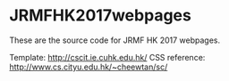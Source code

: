 # JRMFHK2017webpages

These are the source code for JRMF HK 2017 webpages.

Template: http://cscit.ie.cuhk.edu.hk/
CSS reference: http://www.cs.cityu.edu.hk/~cheewtan/sc/
